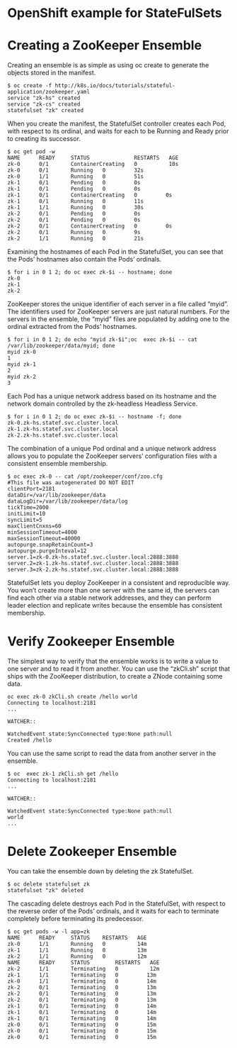 # OpenShift example for StateFulSets

# Creating a ZooKeeper Ensemble
Creating an ensemble is as simple as using oc create to generate the objects stored in the manifest.

    $ oc create -f http://k8s.io/docs/tutorials/stateful-application/zookeeper.yaml
    service "zk-hs" created
    service "zk-cs" created
    statefulset "zk" created

When you create the manifest, the StatefulSet controller creates each Pod, with respect to its ordinal, and waits for each to be Running and Ready prior to creating its successor.

    $ oc get pod -w
    NAME      READY     STATUS              RESTARTS   AGE
    zk-0      0/1       ContainerCreating   0          10s
    zk-0      0/1       Running   0         32s
    zk-0      1/1       Running   0         51s
    zk-1      0/1       Pending   0         0s
    zk-1      0/1       Pending   0         0s
    zk-1      0/1       ContainerCreating   0         0s
    zk-1      0/1       Running   0         11s
    zk-1      1/1       Running   0         30s
    zk-2      0/1       Pending   0         0s
    zk-2      0/1       Pending   0         0s
    zk-2      0/1       ContainerCreating   0         0s
    zk-2      0/1       Running   0         9s
    zk-2      1/1       Running   0         21s
   
Examining the hostnames of each Pod in the StatefulSet, you can see that the Pods’ hostnames also contain the Pods’ ordinals.

    $ for i in 0 1 2; do oc exec zk-$i -- hostname; done
    zk-0
    zk-1
    zk-2
   
ZooKeeper stores the unique identifier of each server in a file called “myid”. The identifiers used for ZooKeeper servers are just natural numbers. For the servers in the ensemble, the “myid” files are populated by adding one to the ordinal extracted from the Pods’ hostnames.

    $ for i in 0 1 2; do echo "myid zk-$i";oc  exec zk-$i -- cat /var/lib/zookeeper/data/myid; done
    myid zk-0
    1
    myid zk-1
    2
    myid zk-2
    3

Each Pod has a unique network address based on its hostname and the network domain controlled by the zk-headless Headless Service.

    $ for i in 0 1 2; do oc exec zk-$i -- hostname -f; done
    zk-0.zk-hs.statef.svc.cluster.local
    zk-1.zk-hs.statef.svc.cluster.local
    zk-2.zk-hs.statef.svc.cluster.local

The combination of a unique Pod ordinal and a unique network address allows you to populate the ZooKeeper servers’ configuration files with a consistent ensemble membership.

    $ oc exec zk-0 -- cat /opt/zookeeper/conf/zoo.cfg
    #This file was autogenerated DO NOT EDIT
    clientPort=2181
    dataDir=/var/lib/zookeeper/data
    dataLogDir=/var/lib/zookeeper/data/log
    tickTime=2000
    initLimit=10
    syncLimit=5
    maxClientCnxns=60
    minSessionTimeout=4000
    maxSessionTimeout=40000
    autopurge.snapRetainCount=3
    autopurge.purgeInteval=12
    server.1=zk-0.zk-hs.statef.svc.cluster.local:2888:3888
    server.2=zk-1.zk-hs.statef.svc.cluster.local:2888:3888
    server.3=zk-2.zk-hs.statef.svc.cluster.local:2888:3888

StatefulSet lets you deploy ZooKeeper in a consistent and reproducible way. You won’t create more than one server with the same id, the servers can find each other via a stable network addresses, and they can perform leader election and replicate writes because the ensemble has consistent membership.


# Verify Zookeeper Ensemble
The simplest way to verify that the ensemble works is to write a value to one server and to read it from another. You can use the “zkCli.sh” script that ships with the ZooKeeper distribution, to create a ZNode containing some data.

    oc exec zk-0 zkCli.sh create /hello world
    Connecting to localhost:2181
    ...
    
    WATCHER::
    
    WatchedEvent state:SyncConnected type:None path:null
    Created /hello
    
You can use the same script to read the data from another server in the ensemble.
    
    $ oc  exec zk-1 zkCli.sh get /hello
    Connecting to localhost:2181
    ...
    
    WATCHER::
    
    WatchedEvent state:SyncConnected type:None path:null
    world
    ...
    

# Delete Zookeeper Ensemble
You can take the ensemble down by deleting the zk StatefulSet.

    $ oc delete statefulset zk
    statefulset "zk" deleted

The cascading delete destroys each Pod in the StatefulSet, with respect to the reverse order of the Pods’ ordinals, and it waits for each to terminate completely before terminating its predecessor.


    $ oc get pods -w -l app=zk
    NAME      READY     STATUS    RESTARTS   AGE
    zk-0      1/1       Running   0          14m
    zk-1      1/1       Running   0          13m
    zk-2      1/1       Running   0          12m
    NAME      READY     STATUS        RESTARTS   AGE
    zk-2      1/1       Terminating   0          12m
    zk-1      1/1       Terminating   0         13m
    zk-0      1/1       Terminating   0         14m
    zk-2      0/1       Terminating   0         13m
    zk-2      0/1       Terminating   0         13m
    zk-2      0/1       Terminating   0         13m
    zk-1      0/1       Terminating   0         14m
    zk-1      0/1       Terminating   0         14m
    zk-1      0/1       Terminating   0         14m
    zk-0      0/1       Terminating   0         15m
    zk-0      0/1       Terminating   0         15m
    zk-0      0/1       Terminating   0         15m
    
